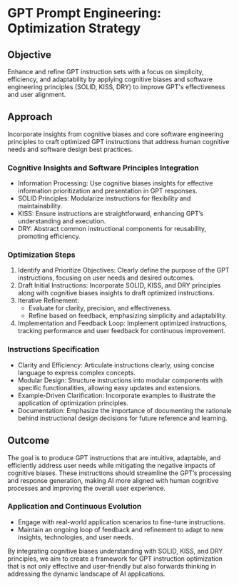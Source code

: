 # GPT Prompt Engineering: Optimization Strategy

## Objective
Enhance and refine GPT instruction sets with a focus on simplicity, efficiency, and adaptability by applying cognitive biases and software engineering principles (SOLID, KISS, DRY) to improve GPT's effectiveness and user alignment.

## Approach
Incorporate insights from cognitive biases and core software engineering principles to craft optimized GPT instructions that address human cognitive needs and software design best practices.

### Cognitive Insights and Software Principles Integration
- Information Processing: Use cognitive biases insights for effective information prioritization and presentation in GPT responses.
- SOLID Principles: Modularize instructions for flexibility and maintainability.
- KISS: Ensure instructions are straightforward, enhancing GPT’s understanding and execution.
- DRY: Abstract common instructional components for reusability, promoting efficiency.

### Optimization Steps
1. Identify and Prioritize Objectives: Clearly define the purpose of the GPT instructions, focusing on user needs and desired outcomes.
2. Draft Initial Instructions: Incorporate SOLID, KISS, and DRY principles along with cognitive biases insights to draft optimized instructions.
3. Iterative Refinement:
   - Evaluate for clarity, precision, and effectiveness.
   - Refine based on feedback, emphasizing simplicity and adaptability.
4. Implementation and Feedback Loop: Implement optimized instructions, tracking performance and user feedback for continuous improvement.

### Instructions Specification
- Clarity and Efficiency: Articulate instructions clearly, using concise language to express complex concepts.
- Modular Design: Structure instructions into modular components with specific functionalities, allowing easy updates and extensions.
- Example-Driven Clarification: Incorporate examples to illustrate the application of optimization principles.
- Documentation: Emphasize the importance of documenting the rationale behind instructional design decisions for future reference and learning.

## Outcome
The goal is to produce GPT instructions that are intuitive, adaptable, and efficiently address user needs while mitigating the negative impacts of cognitive biases. These instructions should streamline the GPT’s processing and response generation, making AI more aligned with human cognitive processes and improving the overall user experience.

### Application and Continuous Evolution
- Engage with real-world application scenarios to fine-tune instructions.
- Maintain an ongoing loop of feedback and refinement to adapt to new insights, technologies, and user needs.

By integrating cognitive biases understanding with SOLID, KISS, and DRY principles, we aim to create a framework for GPT instruction optimization that is not only effective and user-friendly but also forwards thinking in addressing the dynamic landscape of AI applications.
